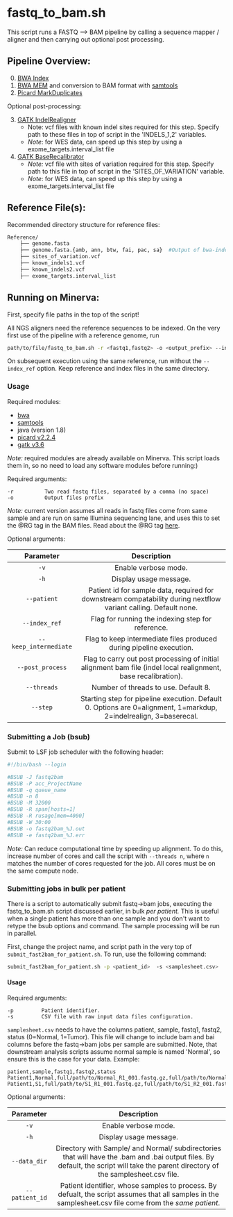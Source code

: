 # fastq_to_bam.sh
This script runs a FASTQ --> BAM pipeline by calling a sequence mapper / aligner and then carrying out optional post processing.

## Pipeline Overview:

0. [BWA Index](https://bio-bwa.sourceforge.net/bwa.shtml)
1. [BWA MEM](https://bio-bwa.sourceforge.net/bwa.shtml) and conversion to BAM format with [samtools](https://www.htslib.org/)
2. [Picard MarkDuplicates](https://gatk.broadinstitute.org/hc/en-us/articles/360037052812-MarkDuplicates-Picard)

Optional post-processing:

3. [GATK IndelRealigner](https://github.com/broadinstitute/gatk-docs/blob/master/gatk3-tutorials/(howto)_Perform_local_realignment_around_indels.md)
    - Note: vcf files with known indel sites required for this step. Specify path to these files in top of script in the 'INDELS_1,2' variables.
    - *Note*: for WES data, can speed up this step by using a exome_targets.interval_list file
4. [GATK BaseRecalibrator](https://gatk.broadinstitute.org/hc/en-us/articles/360036898312-BaseRecalibrator)
    - *Note:* vcf file with sites of variation required for this step. Specify path to this file in top of script in the 'SITES_OF_VARIATION' variable.
    - *Note*: for WES data, can speed up this step by using a exome_targets.interval_list file

## Reference File(s):

Recommended directory structure for reference files:
```bash
Reference/
    ├── genome.fasta
    ├── genome.fasta.{amb, ann, btw, fai, pac, sa}  #Output of bwa-index 
    ├── sites_of_variation.vcf
    ├── known_indels1.vcf
    ├── known_indels2.vcf
    ├── exome_targets.interval_list
```


## Running on Minerva:

First, specify file paths in the top of the script! 

All NGS aligners need the reference sequences to be indexed. On the very first use of the pipeline with a reference genome, run

```bash
path/to/file/fastq_to_bam.sh -r <fastq1,fastq2> -o <output_prefix> --index_ref
```
On  subsequent execution using the same reference, run without the `--index_ref` option. Keep reference and index files in the same directory.

### Usage 

Required modules:
- [bwa](https://sourceforge.net/projects/bio-bwa/files/)
- [samtools](https://github.com/samtools/samtools)
- java (version 1.8)
- [picard v2.2.4](https://broadinstitute.github.io/picard/)
- [gatk v3.6](https://gatk.broadinstitute.org/hc/en-us)

*Note:* required modules are already available on Minerva. This script loads them in, so no need to load any software modules before running:)

Required arguments:
```
-r          Two read fastq files, separated by a comma (no space)
-o          Output files prefix
```

*Note:* current version assumes all reads in fastq files come from same sample and are run on same Illumina sequencing lane, and uses this to set the @RG tag in the BAM files. Read about the @RG tag [here](https://gatk.broadinstitute.org/hc/en-us/articles/360035890671-Read-groups). 

Optional arguments:

| Parameter                 | Description   |	
| :----------------------------------------: | :------: |
| `-v` | Enable verbose mode. |
| `-h` | Display usage message. |
| `--patient` |  Patient id for sample data, required for downstream compatability during nextflow variant calling. Default none.
| `--index_ref` | Flag for running the indexing step for reference.
| `--keep_intermediate` | Flag to keep intermediate files produced during pipeline execution.
| `--post_process` | Flag to carry out post processing of initial alignment bam file (indel local realignment, base recalibration).
| `--threads` | Number of threads to use. Default 8. |
| `--step` | Starting step for pipeline execution. Default 0. Options are 0=alignment, 1=markdup, 2=indelrealign, 3=baserecal. |

### Submitting a Job (bsub)

Submit to LSF job scheduler with the following header:

```bash
#!/bin/bash --login

#BSUB -J fastq2bam
#BSUB -P acc_ProjectName
#BSUB -q queue_name 
#BSUB -n 8
#BSUB -M 32000 
#BSUB -R span[hosts=1]
#BSUB -R rusage[mem=4000]
#BSUB -W 30:00
#BSUB -o fastq2bam_%J.out
#BSUB -e fastq2bam_%J.err
```
*Note:* Can reduce computational time by speeding up alignment. To do this, increase number of cores and call the script with `--threads n`, where `n` matches the number of cores requested for the job. All cores must be on the same compute node. 

### Submitting jobs in bulk per patient

There is a script to automatically submit fastq->bam jobs, executing the fastq_to_bam.sh script discussed earlier, in bulk *per patient.* This is useful when a single patient has more than one sample and you don't want to retype the bsub options and command. The sample processing will be run in parallel. 

First, change the project name, and script path in the very top of `submit_fast2bam_for_patient.sh`. To run, use the following command:

```bash
submit_fast2bam_for_patient.sh -p <patient_id>  -s <samplesheet.csv>
```

#### Usage 

Required arguments:
```
-p         Patient identifier.
-s         CSV file with raw input data files configuration.
```

`samplesheet.csv` needs to have the columns patient, sample, fastq1, fastq2, status (0=Normal, 1=Tumor). This file will change to include bam and bai columns before the fastq->bam jobs per sample are submitted. Note, that downstream analysis scripts assume normal sample is named 'Normal', so ensure this is the case for your data. Example:

```csv
patient,sample,fastq1,fastq2,status
Patient1,Normal,full/path/to/Normal_R1_001.fastq.gz,full/path/to/Normal_R2_001.fastq.gz,0
Patient1,S1,full/path/to/S1_R1_001.fastq.gz,full/path/to/S1_R2_001.fastq.gz,1
```




Optional arguments:

| Parameter                 | Description   |	
| :----------------------------------------: | :------: |
| `-v` | Enable verbose mode. |
| `-h` | Display usage message. |
| `--data_dir` |  Directory with Sample/ and Normal/ subdirectories that will have the .bam and .bai output files. By default, the script will take the parent directory of the samplesheet.csv file. 
| `--patient_id` | Patient identifier, whose samples to process. By defualt, the script assumes that all samples in the samplesheet.csv file come from the *same patient*. 


